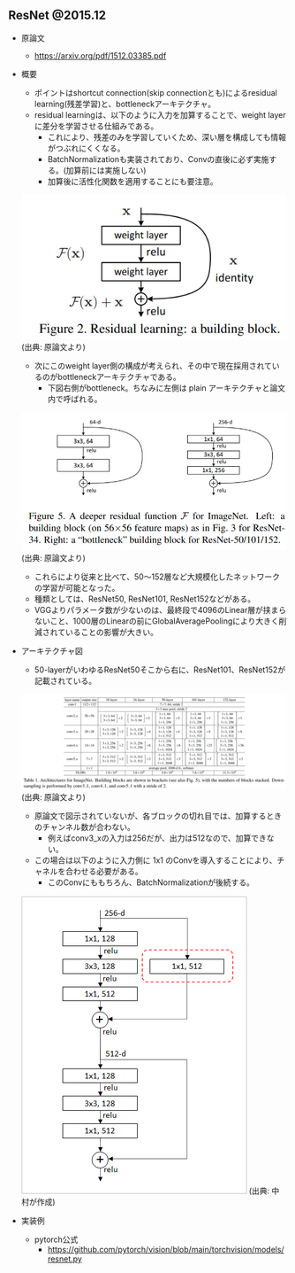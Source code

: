 ## ResNet @2015.12

- 原論文
  - https://arxiv.org/pdf/1512.03385.pdf

- 概要
  - ポイントはshortcut connection(skip connectionとも)によるresidual learning(残差学習)と、bottleneckアーキテクチャ。
  - residual learningは、以下のように入力を加算することで、weight layerに差分を学習させる仕組みである。
    - これにより、残差のみを学習していくため、深い層を構成しても情報がつぶれにくくなる。
    - BatchNormalizationも実装されており、Convの直後に必ず実施する。(加算前には実施しない)
    - 加算後に活性化関数を適用することにも要注意。

  ![](./img/cv_history_002_classification_resnet_residual_learning.png)
  (出典: 原論文より)

  
  - 次にこのweight layer側の構成が考えられ、その中で現在採用されているのがbottleneckアーキテクチャである。
    - 下図右側がbottleneck。ちなみに左側は plain アーキテクチャと論文内で呼ばれる。

  ![](./img/cv_history_002_classification_resnet_bottleneck.png)
  (出典: 原論文より)

  - これらにより従来と比べて、50～152層など大規模化したネットワークの学習が可能となった。
  - 種類としては、ResNet50, ResNet101, ResNet152などがある。
  - VGGよりパラメータ数が少ないのは、最終段で4096のLinear層が挟まらないこと、1000層のLinearの前にGlobalAveragePoolingにより大きく削減されていることの影響が大きい。

- アーキテクチャ図
  - 50-layerがいわゆるResNet50そこから右に、ResNet101、ResNet152が記載されている。

  ![](./img/cv_history_002_classification_resnet_architecture.png)
  (出典: 原論文より)

  - 原論文で図示されていないが、各ブロックの切れ目では、加算するときのチャンネル数が合わない。
    - 例えばconv3_xの入力は256だが、出力は512なので、加算できない。
  - この場合は以下のように入力側に 1x1 のConvを導入することにより、チャネルを合わせる必要がある。
    - このConvにももちろん、BatchNormalizationが後続する。

  ![](./img/cv_history_002_classification_resnet_shortcut_connection_convolution.png)
  (出典: 中村が作成)

- 実装例
  - pytorch公式
    - https://github.com/pytorch/vision/blob/main/torchvision/models/resnet.py
